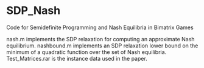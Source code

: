 # SDP_Nash
Code for Semidefinite Programming and Nash Equilibria in Bimatrix Games

nash.m implements the SDP relaxation for computing an approximate Nash equilibrium.
nashbound.m implements an SDP relaxation lower bound on the minimum of a quadratic function over the set of Nash equilibria.
Test_Matrices.rar is the instance data used in the paper.
